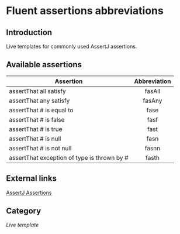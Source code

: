 # Fluent assertions abbreviations

## Introduction
Live templates for commonly used AssertJ assertions.

## Available assertions
| Assertion     | Abbreviation  |
| ------------- |:-------------:|
| assertThat all satisfy    | fasAll         |
| assertThat any satisfy    | fasAny         |
| assertThat # is equal to  | fase           |
| assertThat # is false     | fasf           |
| assertThat # is true      | fast           |
| assertThat # is null      | fasn           |
| assertThat # is not null  | fasnn          |
| assertThat exception of type is thrown by #  | fasth          |

## External links
[AssertJ Assertions](https://assertj.github.io/doc/#assertj-core-assertions-guide)

## Category
_Live template_
